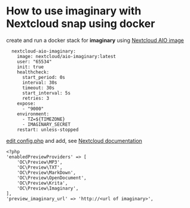 # How to use imaginary with Nextcloud snap using docker

create and run a docker stack for **imaginary** using [Nextcloud AIO image](https://github.com/nextcloud/all-in-one/blob/0e10cfd20b5c102d406f9b8f646563342403ae89/manual-install/latest.yml#L391-L416)

```
  nextcloud-aio-imaginary:
    image: nextcloud/aio-imaginary:latest
    user: "65534"
    init: true
    healthcheck:
      start_period: 0s
      interval: 30s
      timeout: 30s
      start_interval: 5s
      retries: 3
    expose:
      - "9000"
    environment:
      - TZ=${TIMEZONE}
      - IMAGINARY_SECRET
    restart: unless-stopped
```

[edit config.php](https://github.com/nextcloud-snap/nextcloud-snap/wiki/Configure-config.php) and add, see [Nextcloud documentation](https://docs.nextcloud.com/server/latest/admin_manual/installation/server_tuning.html#previews)

```
<?php
'enabledPreviewProviders' => [
    'OC\Preview\MP3',
    'OC\Preview\TXT',
    'OC\Preview\MarkDown',
    'OC\Preview\OpenDocument',
    'OC\Preview\Krita',
    'OC\Preview\Imaginary',
],
'preview_imaginary_url' => 'http://<url of imaginary>',
```
